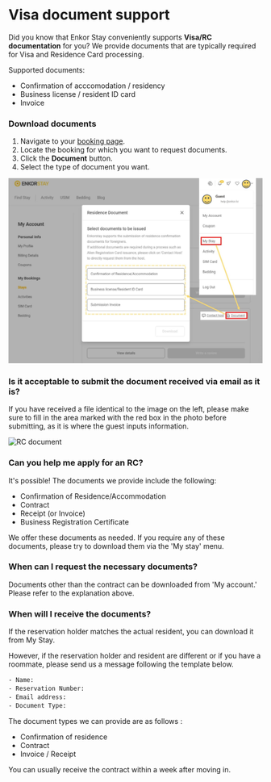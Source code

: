 # Visa document support

Did you know that Enkor Stay conveniently supports **Visa/RC documentation** for you? We provide documents that are typically required for Visa and Residence Card processing.

Supported documents:

- Confirmation of acccomodation / residency
- Business license / resident ID card
- Invoice

### Download documents

1. Navigate to your [booking page](https://stay.enkor.kr/account/stay).
2. Locate the booking for which you want to request documents.
3. Click the **Document** button.
4. Select the type of document you want.

![How to download document](img/visa-document.jpg)

### Is it acceptable to submit the document received via email as it is?

If you have received a file identical to the image on the left, please make sure to fill in the area marked with the red box in the photo before submitting, as it is where the guest inputs information.

![RC document](https://lh4.googleusercontent.com/FTOeU2qwhcg1HururUQwbiHsi7z8iXRE1JVsVraJkYhk1t6TzjXoRfomkG_E-B-TdR5xKH0I7zFuoz61zxu1a9KJErqwh4K_-HGzAbeJiRvFhYFEQyKjgA1TbHk6BU1QuQ=w1280)

### Can you help me apply for an RC?

It's possible! The documents we provide include the following:

- Confirmation of Residence/Accommodation
- Contract
- Receipt (or Invoice)
- Business Registration Certificate

We offer these documents as needed. If you require any of these documents, please try to download them via the 'My stay' menu.

### When can I request the necessary documents?

Documents other than the contract can be downloaded from 'My account.' Please refer to the explanation above.

### When will I receive the documents?

If the reservation holder matches the actual resident, you can download it from My Stay.

However, if the reservation holder and resident are different or if you have a roommate, please send us a message following the template below.

```bash
- Name:
- Reservation Number:
- Email address:
- Document Type:
```

The document types we can provide are as follows :

- Confirmation of residence
- Contract
- Invoice / Receipt

You can usually receive the contract within a week after moving in.
